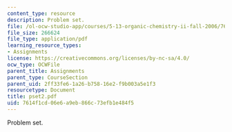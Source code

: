 ```yaml
---
content_type: resource
description: Problem set.
file: /ol-ocw-studio-app/courses/5-13-organic-chemistry-ii-fall-2006/7614f1cd06e6a9eb866c73efb1e484f5_pset2.pdf
file_size: 266624
file_type: application/pdf
learning_resource_types:
- Assignments
license: https://creativecommons.org/licenses/by-nc-sa/4.0/
ocw_type: OCWFile
parent_title: Assignments
parent_type: CourseSection
parent_uid: 2ff33fe6-1a26-b758-16e2-f9b003a5e1f3
resourcetype: Document
title: pset2.pdf
uid: 7614f1cd-06e6-a9eb-866c-73efb1e484f5
---
```

Problem set.